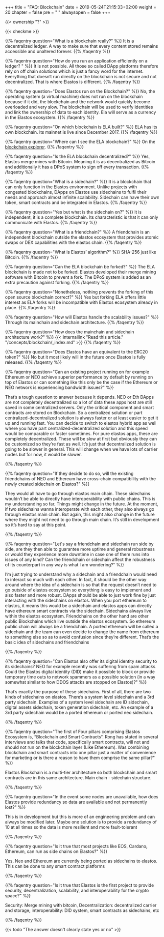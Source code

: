 +++
title = "FAQ: Blockchain"
date = 2019-05-24T21:15:33+02:00
weight = 20
chapter = false
pre = "<i class='fa ela-page'></i> "
alwaysopen = false
+++ 

{{< ownership "?" >}}

{{< checkme >}}

{{% faqentry question="What is a blockchain really?" %}}
It is a decentralized ledger. A way to make sure that every content stored remains accessible and unaltered forever.
{{% /faqentry %}}

{{% faqentry question="How do you run an application efficiently on a ledger? " %}}
It is not possible. All those so called DApp platforms therefore rely on off chain solutions which is just a fancy word for the internet. Everything that doesn‘t run directly on the blockchain is not secure and not decentralized. That is where Elastos is different.
{{% /faqentry %}}

{{% faqentry question="Does Elastos run on the Blockchain?" %}}
No, the operating system (a virtual machine) does not run on the blockchain because if it did, the blockchain and the network would quickly become overloaded and very slow. The blockchain will be used to verify identities and link the ownership of data to each identity. Ela will serve as a currency in the Elastos ecosystem.
{{% /faqentry %}}

{{% faqentry question="On which blockchain is ELA built?" %}}
ELA has its own blockchain. Its mainnet is live since December 2017.
{{% /faqentry %}}

{{% faqentry question="Where can I see the ELA blockchain?" %}}
On the [blockchain explorer](https://blockchain.elastos.org/).
{{% /faqentry %}}

{{% faqentry question="Is the ELA blockchain decentralized?" %}}
Yes, Elastos merge mines with Bitcoin. Meaning it is as decentralized as Bitcoin and additionally it has a DPoS system to sign off every transaction.
{{% /faqentry %}}

{{% faqentry question="What is a sidechain?" %}}
It is a blockchain that can only function in the Elastos environment. Unlike projects with congested blockchains, DApps on Elastos use sidechains to fulfil their needs and approach almost infinite scalability. Sidechain can have their own token, smart contracts and be integrated in Elastos.
{{% /faqentry %}}

{{% faqentry question="Yes but what is the sidechain on?" %}}
It is independent, it is a complete blockchain. Its characteristic is that it can only communicate with Elastos.
{{% /faqentry %}}

{{% faqentry question="What is a friendchain?" %}}
A friendchain is an independent blockchain outside the elastos ecosystem that provides atomic swaps or DEX capabilities with the elastos chain.
{{% /faqentry %}}

{{% faqentry question="What is Elastos’ algorithm?" %}}
SHA-256 just like Bitcoin.
{{% /faqentry %}}

{{% faqentry question="Can the ELA blockchain be forked?" %}}
The ELA blockchain is made not to be forked. Elastos developed their merge mining software with Bitcoin to prevent a fork. The DPoS system is added as an extra precaution against forking.
{{% /faqentry %}}

{{% faqentry question="Nonetheless, nothing prevents the forking of this open source blockchain correct?" %}}
Yes but forking ELA offers little interest as ELA forks will be incompatible with Elastos ecosystem already in place.
{{% /faqentry %}}

{{% faqentry question="How will Elastos handle the scalability issues?" %}}
Through its mainchain and sidechain architecture.
{{% /faqentry %}}

{{% faqentry question="How does the mainchain and sidechain architecture work?" %}}
{{< internallink "Read this article." "/concepts/blockchain/_index.md" >}}
{{% /faqentry %}}

{{% faqentry question="Does Elastos have an equivalent to the ERC20 token?" %}}
No but it most likely will in the future once Elastos is fully released.
{{% /faqentry %}}

{{% faqentry question="Can an existing project running on for example Ethereum or NEO achieve superior performance by default by running on top of Elastos or can something like this only be the case if the Ethereum or NEO network is experiencing bandwidth issues?" %}}

That’s a tough question to answer because it depends. NEO or Eth DApps are not completely decentralized so a lot of data these apps host are still saved in some centralized servers. Only the critical component and smart contracts are stored on Blockchain. So a centralized solution or part centralized-decentralized solution is always faster or at least easier to get it up and running fast. You can decide to switch to elastos hybrid app as well where you have part centralized-decentralized solution and this speed would be comparable or faster sometimes. For pure elastos apps, these are completely decentralized. These will be slow at first but obviously they can be customized so they’re fast as well. It’s just that decentralized solution is going to be slower in general. This will change when we have lots of carrier nodes but for now, it would be slower. 

{{% /faqentry %}}

{{% faqentry question="If they decide to do so, will the existing friendchains of NEO and Ethereum have cross-chain compatibility with the newly created sidechain on Elastos?" %}}

They would all have to go through elastos main chain. These sidechains wouldn’t be able to directly have interoperability with public chains. This is my understanding so far. Things might change in the future. At the moment, if two sidechains wanna interoperate with each other, they also always go through elastos main chain. But again, this might also change in the future where they might not need to go through main chain. It’s still in development so it’s hard to say at this point.

{{% /faqentry %}}

{{% faqentry question="Let's say a friendchain and sidechain run side by side, are they then able to guarantee more uptime and general robustness or would they experience more downtime in case one of them runs into issues of any kind? Can the friendchain or sidechain affect the robustness of its counterpart in any way is what I am wondering?" %}}

I’m just trying to understand why a sidechain and a friendchain would need to interact so much with each other. In fact, it should be the other way around where the idea of a sidechain is so that the request doesn’t need to go outside of elastos ecosystem so everything is easy to implement and also faster and more robust. DApps should be able to just work fine by just interacting with the sidechains on elastos. When you port ethereum to elastos, it means this would be a sidechain and elastos apps can directly have ethereum smart contracts via the sidechain. Sidechains always live within the elastos ecosystem. Friendchains on the other hand are other public Blockchains which live outside the elastos ecosystem. So ethereum public chain will always be a friendchain. A ported ethereum will be called a sidechain and the team can even decide to change the name from ethereum to something else so as to avoid confusion since they’re different. That’s the basic idea of sidechains and friendchains

{{% /faqentry %}}

{{% faqentry question="Can Elastos also offer its digital identity security to its sidechains? NEO for example recently was suffering from spam attacks. Could the Elastos digital identity (DID) make it possible to block or provide temporary time outs to network spammers as a possible solution (in a way somewhat similar to how DDOS attacks are stopped on Elastos)?" %}}
    
That’s exactly the purpose of these sidechains. First of all, there are two kinds of sidechains on elastos. There’s a system level sidechain and a 3rd party sidechain. Examples of a system level sidechain are ID sidechain, digital assets sidechain, token generation sidechain, etc. An example of a 3rd party sidechain would be a ported ethereum or ported neo sidechain. 

{{% /faqentry %}}

{{% faqentry question="The first of Four pillars comprising Elastos Ecosystem is, “Blockchain and Smart Contracts“.  Rong has stated in several interviews and talks that code, specifically smart contracts, will not and should not run on the blockchain layer (Like Ethereum). Was combining blockchain and smart contracts into one pillar just a matter of convenience for marketing or is there a reason to have them comprise the same pillar?" %}}

Elastos Blockchain is a multi-tier architecture so both blockchain and smart contracts are in this same architecture. Main chain - sidechain structure.

{{% /faqentry %}}

{{% faqentry question="In the event some nodes are unavailable, how does Elastos provide redundancy so data are available and not permanently lost?" %}}

This is in development but this is more of an engineering problem and can always be modified later. Maybe one solution is to provide a redundancy of 10 at all times so the data is more resilient and more fault-tolerant

{{% /faqentry %}}

{{% faqentry question="Is it true that most projects like EOS, Cardano, Ethereum, can run as side chains on Elastos?" %}}

Yes, Neo and Ethereum are currently being ported as sidechains to elastos. This can be done to any smart contract platforms

{{% /faqentry %}}

{{% faqentry question="Is it true that Elastos is the first project to provide security, decentralization, scalability, and interoperability for the crypto space?" %}}

Security: Merge mining with bitcoin, Decentralization: decentralized carrier and storage, interoperability: DID system, smart contracts as sidechains, etc

{{% /faqentry %}}

{{< todo "The answer doesn't clearly state yes or no" >}}